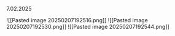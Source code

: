 7.02.2025

![[Pasted image 20250207192516.png]]
![[Pasted image 20250207192530.png]]
![[Pasted image 20250207192544.png]]

